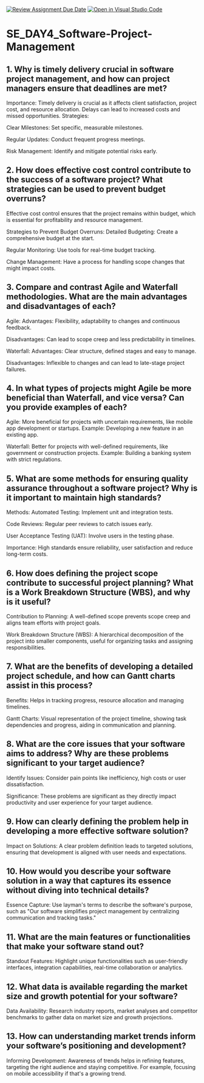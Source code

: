 [![Review Assignment Due Date](https://classroom.github.com/assets/deadline-readme-button-22041afd0340ce965d47ae6ef1cefeee28c7c493a6346c4f15d667ab976d596c.svg)](https://classroom.github.com/a/9pw6JKcu)
[![Open in Visual Studio Code](https://classroom.github.com/assets/open-in-vscode-2e0aaae1b6195c2367325f4f02e2d04e9abb55f0b24a779b69b11b9e10269abc.svg)](https://classroom.github.com/online_ide?assignment_repo_id=18516067&assignment_repo_type=AssignmentRepo)
# SE_DAY4_Software-Project-Management
## 1. Why is timely delivery crucial in software project management, and how can project managers ensure that deadlines are met?
Importance: Timely delivery is crucial as it affects client satisfaction, project cost, and resource allocation. Delays can lead to increased costs and missed opportunities.
Strategies:

Clear Milestones: Set specific, measurable milestones.

Regular Updates: Conduct frequent progress meetings.

Risk Management: Identify and mitigate potential risks early.

## 2. How does effective cost control contribute to the success of a software project? What strategies can be used to prevent budget overruns?

Effective cost control ensures that the project remains within budget, which is essential for profitability and resource management.

Strategies to Prevent Budget Overruns:
Detailed Budgeting: Create a comprehensive budget at the start.

Regular Monitoring: Use tools for real-time budget tracking.

Change Management: Have a process for handling scope changes that might impact costs.

## 3. Compare and contrast Agile and Waterfall methodologies. What are the main advantages and disadvantages of each?
Agile:
Advantages: Flexibility, adaptability to changes and continuous feedback.

Disadvantages: Can lead to scope creep and less predictability in timelines.

Waterfall:
Advantages: Clear structure, defined stages and easy to manage.

Disadvantages: Inflexible to changes and can lead to late-stage project failures.

## 4. In what types of projects might Agile be more beneficial than Waterfall, and vice versa? Can you provide examples of each?

Agile: More beneficial for projects with uncertain requirements, like mobile app development or startups. Example: Developing a new feature in an existing app.

Waterfall: Better for projects with well-defined requirements, like government or construction projects. Example: Building a banking system with strict regulations.

## 5. What are some methods for ensuring quality assurance throughout a software project? Why is it important to maintain high standards?
Methods:
Automated Testing: Implement unit and integration tests.

Code Reviews: Regular peer reviews to catch issues early.

User Acceptance Testing (UAT): Involve users in the testing phase.

Importance: High standards ensure reliability, user satisfaction and reduce long-term costs.

## 6. How does defining the project scope contribute to successful project planning? What is a Work Breakdown Structure (WBS), and why is it useful?

Contribution to Planning: A well-defined scope prevents scope creep and aligns team efforts with project goals.

Work Breakdown Structure (WBS): A hierarchical decomposition of the project into smaller components, useful for organizing tasks and assigning responsibilities.

## 7. What are the benefits of developing a detailed project schedule, and how can Gantt charts assist in this process?

Benefits: Helps in tracking progress, resource allocation and managing timelines.

Gantt Charts: Visual representation of the project timeline, showing task dependencies and progress, aiding in communication and planning.

## 8. What are the core issues that your software aims to address? Why are these problems significant to your target audience?

Identify Issues: Consider pain points like inefficiency, high costs or user dissatisfaction.

Significance: These problems are significant as they directly impact productivity and user experience for your target audience.

## 9. How can clearly defining the problem help in developing a more effective software solution?

Impact on Solutions: A clear problem definition leads to targeted solutions, ensuring that development is aligned with user needs and expectations.

## 10. How would you describe your software solution in a way that captures its essence without diving into technical details?

Essence Capture: Use layman's terms to describe the software's purpose, such as "Our software simplifies project management by centralizing communication and tracking tasks."

## 11. What are the main features or functionalities that make your software stand out?

Standout Features: Highlight unique functionalities such as user-friendly interfaces, integration capabilities, real-time collaboration or analytics.

## 12. What data is available regarding the market size and growth potential for your software?

Data Availability: Research industry reports, market analyses and competitor benchmarks to gather data on market size and growth projections.

## 13. How can understanding market trends inform your software’s positioning and development?
Informing Development: Awareness of trends helps in refining features, targeting the right audience and staying competitive. For example, focusing on mobile accessibility if that's a growing trend.
